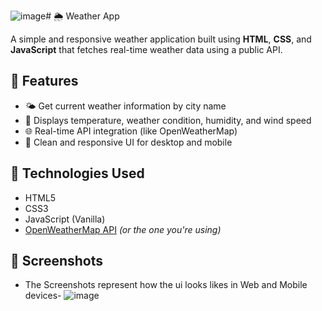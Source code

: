 ![image](https://github.com/user-attachments/assets/34354560-5519-4298-86cc-2c2f9026c1b3)# 🌦️ Weather App

A simple and responsive weather application built using **HTML**, **CSS**, and **JavaScript** that fetches real-time weather data using a public API.

## 🚀 Features

- 🌤️ Get current weather information by city name
- 📍 Displays temperature, weather condition, humidity, and wind speed
- 🌐 Real-time API integration (like OpenWeatherMap)
- 🎨 Clean and responsive UI for desktop and mobile

## 🔧 Technologies Used

- HTML5
- CSS3
- JavaScript (Vanilla)
- [OpenWeatherMap API](https://openweathermap.org/api) *(or the one you're using)*

## 📸 Screenshots
- The Screenshots represent how the ui looks likes in Web and Mobile devices-
  ![image](https://github.com/user-attachments/assets/f8546f18-984d-4ce1-83f7-958c3ce5ef3b)

